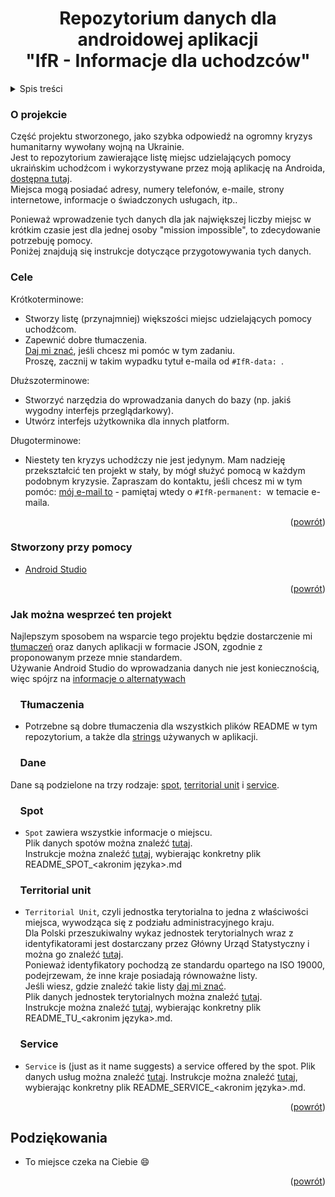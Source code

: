 <h1 align="center">Repozytorium danych dla androidowej aplikacji<br>"IfR - Informacje dla uchodzców"</h1>

<!-- TABLE OF CONTENTS -->
<details>
  <summary>Spis treści</summary>
  <ol>
    <li><a href="#o-projekcie">O projekcie</a></li>
    <li><a href="#cele">Cele</a></li>
    <li><a href="#stworzony-przy-pomocy">Stworzony przy pomocy</a></li>
    <li><a href="#jak-można-wesprzeć-ten-projekt">Jak można wesprzeć ten projekt</a>
    <ol>
    <li><a href="#tłumaczenia">&nbsp;&nbsp;&nbsp;&nbsp;Tłumaczenia</a></li>
    <li><a href="#dane">&nbsp;&nbsp;&nbsp;&nbsp;Dane</a></li>
    <li><a href="#spot">&nbsp;&nbsp;&nbsp;&nbsp;Spot</a></li>
    <li><a href="#territorial-unit">&nbsp;&nbsp;&nbsp;&nbsp;Territorial unit</a></li>
    <li><a href="#service">&nbsp;&nbsp;&nbsp;&nbsp;Service</a></li>
    </ol></li>
    <li><a href="#podziękowania">Podziękowania</a></li>
  </ol>
</details>

<!-- ABOUT THE PROJECT -->

### O projekcie

Część projektu stworzonego, jako szybka odpowiedź na ogromny kryzys humanitarny wywołany wojną na Ukrainie.<br>
Jest to repozytorium zawierające listę miejsc udzielających pomocy ukraińskim uchodźcom i wykorzystywane przez moją aplikację na Androida, [dostępna tutaj](https://play.google.com/store/apps/details?id=eu.adamgiergun.infoforukrainianrefugees).<br>
Miejsca mogą posiadać adresy, numery telefonów, e-maile, strony internetowe, informacje o świadczonych usługach, itp..

Ponieważ wprowadzenie tych danych dla jak największej liczby miejsc w krótkim czasie jest dla jednej osoby "mission impossible", to zdecydowanie potrzebuję pomocy.<br>
Poniżej znajdują się instrukcje dotyczące przygotowywania tych danych.

### Cele

Krótkoterminowe:
* Stworzy listę (przynajmniej) większości miejsc udzielających pomocy uchodźcom.
* Zapewnić dobre tłumaczenia.<br>
  [Daj mi znać](mailto:adam.giergun@gmail.com), jeśli chcesz mi pomóc w tym zadaniu.<br>
  Proszę, zacznij w takim wypadku tytuł e-maila od `#IfR-data: `.

Dłuższoterminowe:
* Stworzyć narzędzia do wprowadzania danych do bazy (np. jakiś wygodny interfejs przeglądarkowy).
* Utwórz interfejs użytkownika dla innych platform.

Długoterminowe:
* Niestety ten kryzys uchodźczy nie jest jedynym. Mam nadzieję przekształcić ten projekt w stały, by mógł służyć pomocą w każdym podobnym kryzysie. Zapraszam do kontaktu, jeśli chcesz mi w tym pomóc: [mój e-mail to](mailto:adam.giergun@gmail.com) - pamiętaj wtedy o `#IfR-permanent: `w temacie e-maila.
<p align="right">(<a href="#top">powrót</a>)</p>

### Stworzony przy pomocy

* [Android Studio](https://developer.android.com/studio)

<p align="right">(<a href="#top">powrót</a>)</p>

<!-- CONTRIBUTION -->

### Jak można wesprzeć ten projekt

Najlepszym sposobem na wsparcie tego projektu będzie dostarczenie mi [tłumaczeń](https://github.com/AdamGiergun/IfR-data#translations) oraz danych aplikacji w formacie JSON, zgodnie z proponowanym przeze mnie standardem.<br>
Używanie Android Studio do wprowadzania danych nie jest koniecznością, więc spójrz na [informacje o alternatywach](https://github.com/AdamGiergun/IfR-data/issues/1)

### &nbsp;&nbsp;&nbsp;&nbsp;Tłumaczenia
* Potrzebne są dobre tłumaczenia dla wszystkich plików README w tym repozytorium, a także dla [strings](https://github.com/AdamGiergun/IfR-data/blob/main/data/strings.xml) używanych w aplikacji.

### &nbsp;&nbsp;&nbsp;&nbsp;Dane
Dane są podzielone na trzy rodzaje: [spot](https://github.com/AdamGiergun/IfR-data#spot), [territorial unit](https://github.com/AdamGiergun/IfR-data#territorial-unit) i [service](https://github.com/AdamGiergun/IfR-data#service).

### &nbsp;&nbsp;&nbsp;&nbsp;Spot
* `Spot` zawiera wszystkie informacje o miejscu.<br>
  Plik danych spotów można znaleźć [tutaj](https://github.com/AdamGiergun/IfR-data/blob/main/data/spots.json).<br>
  Instrukcje można znaleźć [tutaj](https://github.com/AdamGiergun/IfR-data/blob/main/data/), wybierając konkretny plik README_SPOT_<akronim języka>.md

### &nbsp;&nbsp;&nbsp;&nbsp;Territorial unit
* `Territorial Unit`, czyli jednostka terytorialna to jedna z właściwości miejsca, wywodząca się z podziału administracyjnego kraju.<br>
  Dla Polski przeszukiwalny wykaz jednostek terytorialnych wraz z identyfikatorami jest dostarczany przez Główny Urząd Statystyczny i można go znaleźć [tutaj](https://eteryt.stat.gov.pl/eTeryt/rejestr_teryt/udostepnianie_danych/baza_teryt/uzytkownicy_indywidualni/wyszukiwanie/wyszukiwanie.aspx?contrast=default).<br>
  Ponieważ identyfikatory pochodzą ze standardu opartego na ISO 19000, podejrzewam, że inne kraje posiadają równoważne listy.<br>
  Jeśli wiesz, gdzie znaleźć takie listy [daj mi znać](https://github.com/AdamGiergun/IfR-data/issues/2). <br>
  Plik danych jednostek terytorialnych można znaleźć [tutaj](https://github.com/AdamGiergun/IfR-data/blob/main/data/territorialUnits.json). <br>
  Instrukcje można znaleźć [tutaj](https://github.com/AdamGiergun/IfR-data/blob/main/data/), wybierając konkretny plik README_TU_<akronim języka>.md.

###  &nbsp;&nbsp;&nbsp;&nbsp;Service
* `Service` is (just as it name suggests) a service offered by the spot.
  Plik danych usług można znaleźć [tutaj](https://github.com/AdamGiergun/IfR-data/blob/main/data/services.json).
  Instrukcje można znaleźć [tutaj](https://github.com/AdamGiergun/IfR-data/blob/main/data/), wybierając konkretny plik README_SERVICE_<akronim języka>.md.

<p align="right">(<a href="#top">powrót</a>)</p>

<!-- ACKNOWLEDGMENTS -->

## Podziękowania

* To miejsce czeka na Ciebie :smile:

<p align="right">(<a href="#top">powrót</a>)</p>
